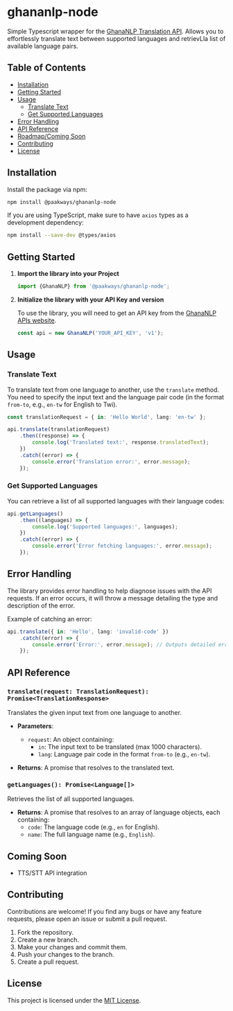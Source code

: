 # ghananlp-node
Simple Typescript wrapper for the [GhanaNLP Translation API](https://ghananlp.org/). Allows you to effortlessly translate text between supported languages and retrievLla list of available language pairs.

## Table of Contents
- [Installation](#installation)
- [Getting Started](#getting-started)
- [Usage](#usage)
  - [Translate Text](#translate-text)
  - [Get Supported Languages](#get-supported-languages)
- [Error Handling](#error-handling)
- [API Reference](#api-reference)
- [Roadmap/Coming Soon](#coming-soon)
- [Contributing](#contributing)
- [License](#license)

## Installation

Install the package via npm:

```bash
npm install @paakways/ghananlp-node
```

If you are using TypeScript, make sure to have `axios` types as a development dependency:

```bash
npm install --save-dev @types/axios
```

## Getting Started

1. **Import the library into your Project**

    ```typescript
    import {GhanaNLP} from '@paakways/ghananlp-node';
    ```

2. **Initialize the library with your API Key and version**

    To use the library, you will need to get an API key from the [GhanaNLP APIs website](https://translation.ghananlp.org/apis).

    ```typescript
    const api = new GhanaNLP('YOUR_API_KEY', 'v1');
    ```

## Usage

### Translate Text

To translate text from one language to another, use the `translate` method. You need to specify the input text and the language pair code (in the format `from-to`, e.g., `en-tw` for English to Twi).

```typescript
const translationRequest = { in: 'Hello World', lang: 'en-tw' };

api.translate(translationRequest)
    .then((response) => {
        console.log('Translated text:', response.translatedText);
    })
    .catch((error) => {
        console.error('Translation error:', error.message);
    });
```

### Get Supported Languages

You can retrieve a list of all supported languages with their language codes:

```typescript
api.getLanguages()
    .then((languages) => {
        console.log('Supported languages:', languages);
    })
    .catch((error) => {
        console.error('Error fetching languages:', error.message);
    });
```

## Error Handling

The library provides error handling to help diagnose issues with the API requests. If an error occurs, it will throw a message detailing the type and description of the error.

Example of catching an error:

```typescript
api.translate({ in: 'Hello', lang: 'invalid-code' })
    .catch((error) => {
        console.error('Error:', error.message); // Outputs detailed error message
    });
```

## API Reference

### `translate(request: TranslationRequest): Promise<TranslationResponse>`

Translates the given input text from one language to another.

- **Parameters**:
  - `request`: An object containing:
    - `in`: The input text to be translated (max 1000 characters).
    - `lang`: Language pair code in the format `from-to` (e.g., `en-tw`).

- **Returns**: A promise that resolves to the translated text.

### `getLanguages(): Promise<Language[]>`

Retrieves the list of all supported languages.

- **Returns**: A promise that resolves to an array of language objects, each containing:
  - `code`: The language code (e.g., `en` for English).
  - `name`: The full language name (e.g., `English`).


## Coming Soon
- TTS/STT API integration


## Contributing

Contributions are welcome! If you find any bugs or have any feature requests, please open an issue or submit a pull request.

1. Fork the repository.
2. Create a new branch.
3. Make your changes and commit them.
4. Push your changes to the branch.
5. Create a pull request.

## License

This project is licensed under the [MIT License](LICENSE).
